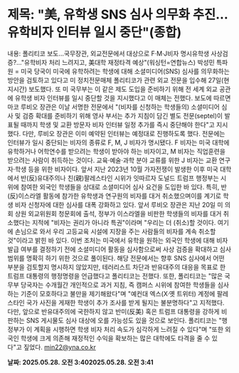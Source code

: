 # **제목: "美, 유학생 SNS 심사 의무화 추진…유학비자 인터뷰 일시 중단"(종합)**

  내용: 폴리티코 보도…국무장관, 외교전문에서 대상으로 F·M·J비자 명시유학생 사상검증?…"유학비자 처리 느려지고, 美대학 재정타격 예상"(워싱턴=연합뉴스) 박성민 특파원 = 미국 당국이 미국에 유학하려는 학생에 대해 소셜미디어(SNS) 심사를 의무화하는 방안을 검토하고 있다고 미 정치전문매체 폴리티코가 관련 외교 전문을 입수해 27일(현지시간) 보도했다.    또 미 국무부는 이 같은 제도 도입을 준비하기 위해 전 세계 외교 공관에 유학생 비자 인터뷰를 일시 중단할 것을 지시했다고 이 매체는 전했다.    보도에 따르면 마코 루비오 장관은 이날 서명한 전문에서 "(비자를 신청하는 학생들의) 소셜미디어 심사 및 검증 확대를 준비하기 위해 영사 부서는 추가 지침이 담긴 별도 전문(septel)이 발표될 때까지 학생 및 교환 방문자 비자 인터뷰 일정 추가를 즉시 중단해야 한다"고 지시했다.    다만, 루비오 장관은 이미 예약된 인터뷰는 예정대로 진행하도록 했다.     전문에는 인터뷰가 일시 중단되는 비자의 종류로 F, M, J 비자가 명시됐다.     F 비자는 미국 대학에 유학하거나 어학연수를 받으려는 학생이 받아야 하는 비자이고, M 비자는 직업훈련을 받으려는 사람이 취득하는 것이다. 교육·예술·과학 분야 교류를 위한 J 비자는 교환 연구자·학생 등을 위한 비자이다.    앞서 지난 2023년 10월 가자전쟁이 발생한 이후 미국 대학에서 반(反)유대주의나 친(親)팔레스타인 시위가 잇따르자 도널드 트럼프 행정부는 시위에 참여한 외국인 학생들을 상대로 소셜미디어 심사 요건을 도입한 바 있다.    특히, 반(反)이스라엘 활동에 참가한 유학생과 연구원의 비자를 대거 취소했으며이를 계기로 학생 비자 신청자에 대한 심사를 대폭 강화하고 있다.    앞서 루비오 장관은 지난 20일 미 의회 상원 외교위원회 청문회에 출석, 정부가 이스라엘을 비판한 학생들의 비자를 대거 취소했다는 지적에 "비자는 권리가 아니라 특권"이라며 "우리는 더 (취소)할 것이다. 여기에 손님으로 와서 우리 고등교육 시설에 지장을 주는 사람들의 비자를 계속 취소할 것"이라고 밝힌 바 있다.    이번 조처는 미국에서 유학을 원하는 외국인 학생에 대해 비자 발급 여부를 결정하기 전에 소셜미디어 활동을 심사함으로써 사상 검증을 확대하고 심사 범위를 명확히 하기 위한 것으로 풀이된다.    해당 전문에서는 향후 SNS 심사에서 어떤 부분을 검토할지 명시하지 않았지만, 테러리스트 차단과 반유대주의 대응을 목표로 한 트럼프 대통령의 행정명령을 언급했다고 폴리티코는 전했다.    또한, 폴리티코는 "많은 국무부 당국자는 수개월간 개인적으로 과거 지침, 즉 캠퍼스 시위에 참여한 학생들을 심사하는 기준이 모호하다고 불만을 제기해왔다"며 "예컨대 엑스(X·옛 트위터) 계정에 팔레스타인 국가 사진을 게재한 학생이 추가 조사를 받게 될지는 불분명하다"고 지적했다.    다만, 앞으로 반유대주의에 국한하지 않고 반미(反美) 혹은 트럼프 대통령을 강하게 비판하는 SNS 게시물도 심사 대상에 오를 가능성도 있을 것으로 보인다.    폴리티코는 "행정부가 이 계획을 시행하면 학생 비자 처리 속도가 심각하게 느려질 수 있다"며 "또한 외국인 학생에 크게 의존해 재정적인 수익을 확보하는 많은 대학에도 타격을 줄 수 있다"고 짚었다.    min22@yna.co.kr

  **날짜: 2025.05.28. 오전 3:402025.05.28. 오전 3:41**